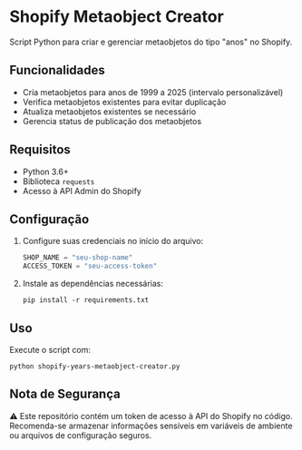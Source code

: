 # Shopify Metaobject Creator

Script Python para criar e gerenciar metaobjetos do tipo "anos" no Shopify.

## Funcionalidades

- Cria metaobjetos para anos de 1999 a 2025 (intervalo personalizável)
- Verifica metaobjetos existentes para evitar duplicação
- Atualiza metaobjetos existentes se necessário
- Gerencia status de publicação dos metaobjetos

## Requisitos

- Python 3.6+
- Biblioteca `requests` 
- Acesso à API Admin do Shopify

## Configuração

1. Configure suas credenciais no início do arquivo:
   ```python
   SHOP_NAME = "seu-shop-name"
   ACCESS_TOKEN = "seu-access-token"
   ```

2. Instale as dependências necessárias:
   ```
   pip install -r requirements.txt
   ```

## Uso

Execute o script com:

```
python shopify-years-metaobject-creator.py
```

## Nota de Segurança

⚠️ Este repositório contém um token de acesso à API do Shopify no código. Recomenda-se armazenar informações sensíveis em variáveis de ambiente ou arquivos de configuração seguros.